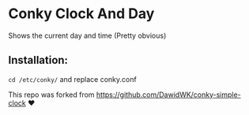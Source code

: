 # Conky Clock And Day
Shows the current day and time (Pretty obvious)
## Installation:

```cd /etc/conky/```
and replace conky.conf

This repo was forked from https://github.com/DawidWK/conky-simple-clock ❤️
